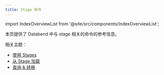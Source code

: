 ```yaml
---
title: Stage 命令
---
```

import IndexOverviewList from '@site/src/components/IndexOverviewList';

本页提供了 Databend 中与 stage 相关的命令的参考信息。

<IndexOverviewList />

相关主题：

- [使用 Stages](/guides/load-data/stage/)
- [从 Stage 加载](/guides/load-data/load/stage)
- [查询 & 转换](/guides/load-data/transform/querying-stage)
